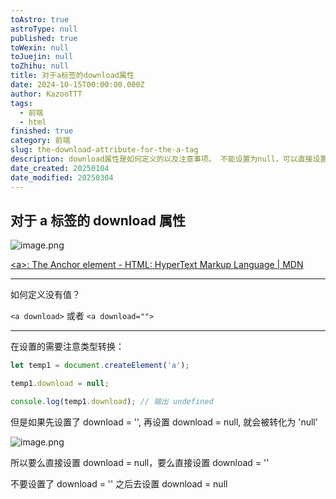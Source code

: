 ```yaml
---
toAstro: true
astroType: null
published: true
toWexin: null
toJuejin: null
toZhihu: null
title: 对于a标签的download属性
date: 2024-10-15T00:00:00.000Z
author: KazooTTT
tags:
  - 前端
  - html
finished: true
category: 前端
slug: the-download-attribute-for-the-a-tag
description: download属性是如何定义的以及注意事项。 不能设置为null，可以直接设置成空串或者null。
date_created: 20250104
date_modified: 20250304
---
```


## 对于 a 标签的 download 属性

![image.png](<https://pictures.kazoottt.top/2024/10/20241012-b044604cec83cd5e0b281b9e63562f11.png>)

[\<a\>: The Anchor element - HTML: HyperText Markup Language | MDN](<https://developer.mozilla.org/en-US/docs/Web/HTML/Element/a>)

---

如何定义没有值？

`<a download>` 或者 `<a download="">`

---

在设置的需要注意类型转换：

``` js
let temp1 = document.createElement('a');

temp1.download = null;

console.log(temp1.download); // 输出 undefined

```

但是如果先设置了 download = '', 再设置 download = null, 就会被转化为 'null'

![image.png](<https://pictures.kazoottt.top/2024/10/20241012-1e0e4270de68707c51966174e2f2a063.png>)

所以要么直接设置 download = null，要么直接设置 download = ''

不要设置了 download = '' 之后去设置 download = null
